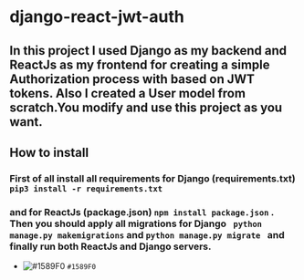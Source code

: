 # django-react-jwt-auth

## In this project I used Django as my backend and ReactJs as my frontend for creating a simple Authorization process with based on JWT tokens. Also I created a User model from scratch.You modify and use this project as you want.


## How to install

### First of all install all requirements for Django (requirements.txt) ```pip3 install -r requirements.txt ```
### and for ReactJs (package.json) ``` npm install package.json ``` . Then you should apply all migrations for Django ``` python manage.py makemigrations``` and ```python manage.py migrate ``` and finally run both ReactJs and Django servers.

- ![#1589F0](https://placehold.it/15/1589F0/000000?text=+) `#1589F0`

